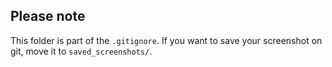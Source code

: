 ## Please note

This folder is part of the `.gitignore`.
If you want to save your screenshot on git, move it to `saved_screenshots/`.